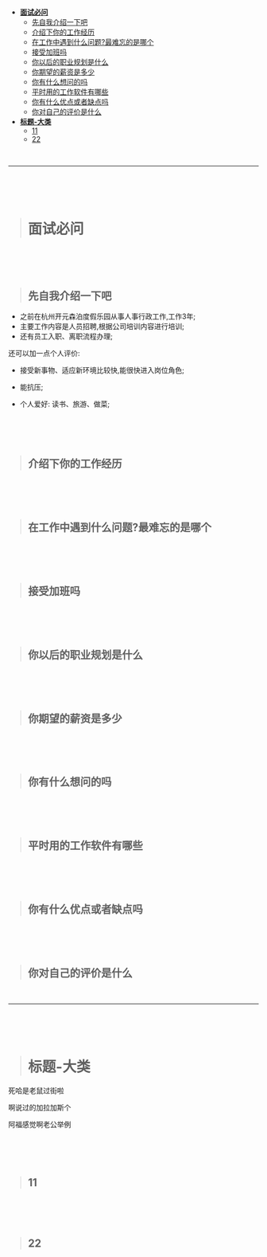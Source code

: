 > <h1 id=''></h1>
- [**面试必问**](#面试必问)
	- [先自我介绍一下吧](#先自我介绍一下吧)
	- [介绍下你的工作经历](#介绍下你的工作经历)
	- [在工作中遇到什么问题?最难忘的是哪个](#在工作中遇到什么问题?最难忘的是哪个)
	- [接受加班吗](#接受加班吗)
	- [你以后的职业规划是什么](你以后的职业规划是什么)
	- [你期望的薪资是多少](#你期望的薪资是多少)
	- [你有什么想问的吗](#你有什么想问的吗)
	- [平时用的工作软件有哪些](#平时用的工作软件有哪些)
	- [你有什么优点或者缺点吗](#你有什么优点或者缺点吗)
	- [你对自己的评价是什么](#你对自己的评价是什么)
- [**标题-大类**](#标题-大类)
	- [11](#11)
	- [22](#22)



<br/>

***
<br/><br/><br/>

> <h1 id='面试必问'>面试必问</h1>



<br/><br/><br/>

> <h2 id='先自我介绍一下吧'>先自我介绍一下吧</h2>

- 之前在杭州开元森泊度假乐园从事人事行政工作,工作3年;
- 主要工作内容是人员招聘,根据公司培训内容进行培训;
- 还有员工入职、离职流程办理;

还可以加一点个人评价:
- 接受新事物、适应新环境比较快,能很快进入岗位角色;
- 能抗压;

- 个人爱好: 读书、旅游、做菜;



<br/><br/><br/>

> <h2 id='介绍下你的工作经历'>介绍下你的工作经历</h2>




<br/><br/><br/>

> <h2 id='在工作中遇到什么问题?最难忘的是哪个'>在工作中遇到什么问题?最难忘的是哪个</h2>






<br/><br/><br/>


> <h2 id='接受加班吗'>接受加班吗</h2>







<br/><br/><br/>


> <h2 id='你以后的职业规划是什么'>你以后的职业规划是什么</h2>





<br/><br/><br/>


> <h2 id='你期望的薪资是多少'>你期望的薪资是多少</h2>





<br/><br/><br/>


> <h2 id='你有什么想问的吗'>你有什么想问的吗</h2>




<br/><br/><br/>



> <h2 id='平时用的工作软件有哪些'>平时用的工作软件有哪些</h2>




<br/><br/><br/>


> <h2 id='你有什么优点或者缺点吗'>你有什么优点或者缺点吗</h2>




<br/><br/><br/>



> <h2 id='你对自己的评价是什么'>你对自己的评价是什么</h2>




<br/>

***

<br/><br/><br/>

> <h1 id='标题-大类'>标题-大类</h1>





死哈是老鼠过街啦

啊说过的加拉加斯个

阿福感觉啊老公举例



<br/><br/><br/>

> <h2 id='11'>11</h2>



<br/><br/><br/>

> <h2 id='222'>22</h2>





<br/><br/><br/>


> <h2 id=''></h2>

<br/><br/><br/>


> <h2 id=''></h2>




